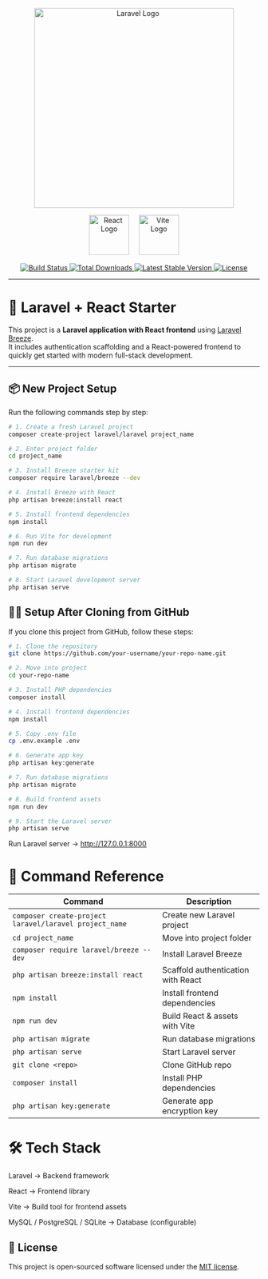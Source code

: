 <p align="center">
  <a href="https://laravel.com" target="_blank">
    <img src="https://raw.githubusercontent.com/laravel/art/master/logo-lockup/5%20SVG/2%20CMYK/1%20Full%20Color/laravel-logolockup-cmyk-red.svg" width="400" alt="Laravel Logo">
  </a>
</p>

<p align="center">
  <img src="https://upload.wikimedia.org/wikipedia/commons/a/a7/React-icon.svg" width="80" alt="React Logo">
  &nbsp;&nbsp;&nbsp;
  <img src="https://vitejs.dev/logo.svg" width="80" alt="Vite Logo">
</p>

<p align="center">
  <a href="https://github.com/laravel/framework/actions">
    <img src="https://github.com/laravel/framework/workflows/tests/badge.svg" alt="Build Status">
  </a>
  <a href="https://packagist.org/packages/laravel/framework">
    <img src="https://img.shields.io/packagist/dt/laravel/framework" alt="Total Downloads">
  </a>
  <a href="https://packagist.org/packages/laravel/framework">
    <img src="https://img.shields.io/packagist/v/laravel/framework" alt="Latest Stable Version">
  </a>
  <a href="https://packagist.org/packages/laravel/framework">
    <img src="https://img.shields.io/packagist/l/laravel/framework" alt="License">
  </a>
</p>

---

# 🚀 Laravel + React Starter

This project is a **Laravel application with React frontend** using [Laravel Breeze](https://laravel.com/docs/starter-kits#laravel-breeze).  
It includes authentication scaffolding and a React-powered frontend to quickly get started with modern full-stack development.

---

## 📦 New Project Setup

Run the following commands step by step:

```bash
# 1. Create a fresh Laravel project
composer create-project laravel/laravel project_name

# 2. Enter project folder
cd project_name

# 3. Install Breeze starter kit
composer require laravel/breeze --dev

# 4. Install Breeze with React
php artisan breeze:install react

# 5. Install frontend dependencies
npm install

# 6. Run Vite for development
npm run dev

# 7. Run database migrations
php artisan migrate

# 8. Start Laravel development server
php artisan serve
```


## 🚀🚀 Setup After Cloning from GitHub

If you clone this project from GitHub, follow these steps:

```bash
# 1. Clone the repository
git clone https://github.com/your-username/your-repo-name.git

# 2. Move into project
cd your-repo-name

# 3. Install PHP dependencies
composer install

# 4. Install frontend dependencies
npm install

# 5. Copy .env file
cp .env.example .env

# 6. Generate app key
php artisan key:generate

# 7. Run database migrations
php artisan migrate

# 8. Build frontend assets
npm run dev

# 9. Start the Laravel server
php artisan serve

```

Run Laravel server → http://127.0.0.1:8000


# 📌 Command Reference


| Command                                                | Description                        |
| ------------------------------------------------------ | ---------------------------------- |
| `composer create-project laravel/laravel project_name` | Create new Laravel project         |
| `cd project_name`                                      | Move into project folder           |
| `composer require laravel/breeze --dev`                | Install Laravel Breeze             |
| `php artisan breeze:install react`                     | Scaffold authentication with React |
| `npm install`                                          | Install frontend dependencies      |
| `npm run dev`                                          | Build React & assets with Vite     |
| `php artisan migrate`                                  | Run database migrations            |
| `php artisan serve`                                    | Start Laravel server               |
| `git clone <repo>`                                     | Clone GitHub repo                  |
| `composer install`                                     | Install PHP dependencies           |
| `php artisan key:generate`                             | Generate app encryption key        |

# 🛠 Tech Stack

Laravel → Backend framework

React → Frontend library

Vite → Build tool for frontend assets

MySQL / PostgreSQL / SQLite → Database (configurable) 


## 📄 License

This project is open-sourced software licensed under the [MIT license](https://opensource.org/licenses/MIT).
